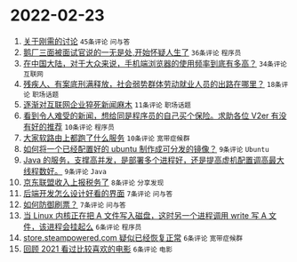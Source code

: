 # 2022-02-23

1. [关于刚需的讨论](https://www.v2ex.com/t/835811) `45条评论` `问与答`
1. [鹅厂三面被面试官说的一无是处,开始怀疑人生了](https://www.v2ex.com/t/835831) `36条评论` `程序员`
1. [在中国大陆，对于大众来说，手机端浏览器的使用频率到底有多高？](https://www.v2ex.com/t/835815) `34条评论` `互联网`
1. [残疾人、有案底刑满释放，社会弱势群体劳动就业人员的出路在哪里？](https://www.v2ex.com/t/835822) `18条评论` `职场话题`
1. [逐渐对互联网企业猝死新闻麻木](https://www.v2ex.com/t/835841) `11条评论` `职场话题`
1. [看到令人难受的新闻，想给同是程序员的自己买个保险。求助各位 V2er 有没有好的推荐](https://www.v2ex.com/t/835829) `10条评论` `程序员`
1. [大家软路由上都跑了什么服务](https://www.v2ex.com/t/835824) `10条评论` `宽带症候群`
1. [如何将一个已经配置好的 ubuntu 制作成可分发的镜像？](https://www.v2ex.com/t/835828) `9条评论` `Ubuntu`
1. [Java 的服务，支撑高并发，是部署多个进程好，还是提高虚机配置调高最大线程数好。](https://www.v2ex.com/t/835819) `9条评论` `Java`
1. [京东联盟收入上报税务了](https://www.v2ex.com/t/835838) `8条评论` `分享发现`
1. [后端开发怎么设计好看的界面](https://www.v2ex.com/t/835842) `7条评论` `问与答`
1. [如何防御刷票？](https://www.v2ex.com/t/835809) `7条评论` `问与答`
1. [当 Linux 内核正在把 A 文件写入磁盘，这时另一个进程调用 write 写 A 文件，该进程会挂起么](https://www.v2ex.com/t/835830) `6条评论` `程序员`
1. [store.steampowered.com 疑似已经恢复正常](https://www.v2ex.com/t/835827) `6条评论` `宽带症候群`
1. [回顾 2021 看过比较喜欢的电影](https://www.v2ex.com/t/835820) `6条评论` `电影`
